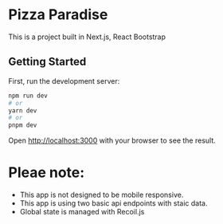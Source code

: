 # Pizza Paradise

This is a project built in Next.js, React Bootstrap

## Getting Started

First, run the development server:

```bash
npm run dev
# or
yarn dev
# or
pnpm dev
```

Open [http://localhost:3000](http://localhost:3000) with your browser to see the result.

# Pleae note:

- This app is not designed to be mobile responsive.
- This app is using two basic api endpoints with staic data.
- Global state is managed with Recoil.js
